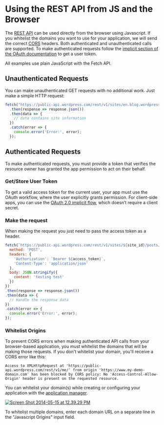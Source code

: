 # Using the REST API from JS and the Browser

The [REST API](https://developer.wordpress.com/docs/api/) can be used directly from the browser using Javascript. If you whitelist the domains you want to use for your application, we will send the correct [CORS](https://developer.mozilla.org/en-US/docs/Web/HTTP/Access_control_CORS) headers. Both authenticated and unauthenticated calls are supported. To make authenticated requests follow the [implicit section of the OAuth documentation](https://developer.wordpress.com/docs/oauth2/) to get a user token.

All examples use plain JavaScript with the Fetch API.

## Unauthenticated Requests

You can make unauthenticated GET requests with no additional work. Just make a simple HTTP request:

```js
fetch("https://public-api.wordpress.com/rest/v1/sites/en.blog.wordpress.com/")
  .then(response => response.json())
  .then(data => {
    // data contains site information
  })
  .catch(error => {
    console.error('Error:', error);
  });
```

## Authenticated Requests

To make authenticated requests, you must provide a token that verifies the resource owner has granted the app permission to act on their behalf.

### Get/Store User Token

To get a valid access token for the current user, your app must use the OAuth workflow, where the user explicitly grants permission. For client-side apps, you can use the [OAuth 2.0 implicit flow](https://developer.wordpress.com/docs/oauth2/), which doesn’t require a client secret.

### Make the request

When making the request you just need to pass the access token as a header.

```js
fetch(`https://public-api.wordpress.com/rest/v1/sites/${site_id}/posts/new`, {
  method: 'POST',
  headers: {
    'Authorization': `Bearer ${access_token}`,
    'Content-Type': 'application/json'
  },
  body: JSON.stringify({
    content: 'testing test'
  })
})
.then(response => response.json())
.then(data => {
  // Handle the response data
})
.catch(error => {
  console.error('Error:', error);
});
```

### Whitelist Origins

To prevent CORS errors when making authenticated API calls from your browser-based application, you must whitelist the domains that will be making those requests. If you don't whitelist your domain, you'll receive a CORS error like this:

```
Access to XMLHttpRequest at 'https://public-api.wordpress.com/rest/v1/me/' from origin 'https://www.my-demo-domain.com' has been blocked by CORS policy: No 'Access-Control-Allow-Origin' header is present on the requested resource.
```

You can whitelist your domain(s) while creating or configuring your application with the [application manager](https://developer.wordpress.com/apps/).


[![Screen Shot 2014-05-15 at 12.39.29 PM](https://wpdeveloperstaging.files.wordpress.com/2024/02/4e730-screen-shot-2014-05-15-at-12-39-29-pm.png)](https://wpdeveloperstaging.files.wordpress.com/2024/02/4e730-screen-shot-2014-05-15-at-12-39-29-pm.png)

To whitelist multiple domains, enter each domain URL on a separate line in the "Javascript Origins" input field.
